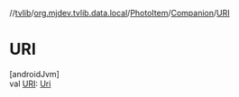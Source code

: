 //[tvlib](../../../../index.md)/[org.mjdev.tvlib.data.local](../../index.md)/[PhotoItem](../index.md)/[Companion](index.md)/[URI](-u-r-i.md)

# URI

[androidJvm]\
val [URI](-u-r-i.md): [Uri](https://developer.android.com/reference/kotlin/android/net/Uri.html)
